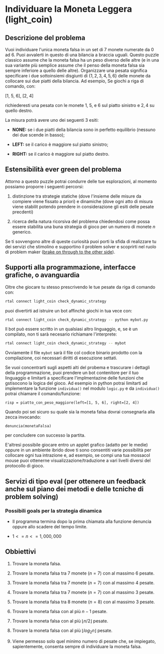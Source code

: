 # Individuare la Moneta Leggera (light_coin)

## Descrizione del problema

Vuoi individuare l'unica moneta falsa in un set di $7$ monete numerate da $0$ ad $6$. Puoi avvalerti in questo di una bilancia a braccia uguali.
Questo puzzle classico assume che la moneta falsa ha un peso diverso delle altre (e in una sua variante più semplice assume che il penso della moneta falsa sia sempre inferiore a quello delle altre).
Organizzare una pesata significa specificare i due sottoinsiemi disgiunti di $\{1,2,3,4,5,6\}$ delle monete da collocare sui due piatti della bilancia. Ad esempio, Se giochi a riga di comando, con:

[1, 5, 6], [2, 4]

richiederesti una pesata con le monete $1$, $5$, e $6$ sul piatto sinistro e $2, 4$ su quello destro. 

La misura potrà avere uno dei seguenti 3 esiti:

- **NONE:** se i due piatti della bilancia sono in perfetto equilibrio (nessuno dei due scende in basso);

- **LEFT:** se il carico è maggiore sul piatto sinistro;

- **RIGHT:** se il carico è maggiore sul piatto destro.

## Estensibilità ever green del problema

Attorno a questo puzzle potrai condurre delle tue esplorazioni, al momento possiamo proporre i seguenti percorsi:

1. distinzione tra strategie statiche (dove l'insieme delle misure da compiere viene fissato a priori) e dinamiche (dove ogni atto di misura viene stabilit potendo prendere in considerazione gli esiti delle pesate precdenti)

2. ricerca della natura ricorsiva del problema chiedendosi come possa essere stabilita una buna strategia di gioco per un numero di monete $n$ generico.

Se ti sovvengono altre di queste curiosità puoi porti la sfida di realizzare tu dei servizi che stimolino e supportino il problem solver e scoprirti nel ruolo di problem maker ([brake on through to the other side](https://www.youtube.com/watch?v=-r679Hhs9Zs)). 

## Supporti alla programmazione, interfacce grafiche, o avanguardia

Oltre che giocare tu stesso prescrivendo le tue pesate da riga di comando con:

```bash
rtal connect light_coin check_dynamic_strategy
```

puoi divertirti ad istruire un bot affinchè giochi in tua vece con:

```bash
rtal connect light_coin check_dynamic_strategy -- python mybot.py
```

Il bot può essere scritto in un qualsiasi altro linguaggio, e, se è un compilato, non ti sarà necesario richiamare l'interprete:

```bash
rtal connect light_coin check_dynamic_strategy -- mybot
```

Ovviamente il file `mybot` sarà il file col codice binario prodotto con la compilazione, coi necessari diritti di esecuzione settati.  

Se vuoi concentrarti sugli aspetti alti del probema e trascurare i dettagli della programmazione, puoi prendere un bot contenitore per il tuo linguaggio e limitarti a specificare l'implmentazine delle funzioni che gstisocono la logica del gioco. Ad esempio in python potrai limitarti ad implementare la funzione `individua()` nel modulo `logic.py` e da `individua()` potrai chiamare il comando/funzione: 

```
risp = piatto_con_peso_maggiore(left=[1, 5, 6], right=[2, 4])
```

Quando poi sei sicuro su quale sia la moneta falsa dovrai consegnarla alla zecca invocando:
```
denuncia(monetaFalsa)
```
per concludere con successo la partita.

E'altresì possibile giocare entro un applet grafico (adatto per le medie) oppure in un ambiente ibrido dove ti sono consentiti varie possibilità per collocare ogni tua intrazione e, ad esempio, se compi una tua mossacol mouse puoi ottenerne visualizzazione/traduzione a vari livelli diversi del protocollo di gioco.

## Servizi di tipo eval (per ottenere un feedback anche sul piano dei metodi e delle tcniche di problem solving)


### Possibili goals per la strategia dinamica

- Il programma termina dopo la prima chiamata alla funzione denuncia oppure allo scadere del tempo limite.

- $1 <= n <= 1,000,000$

## Obbiettivi

1. Trovare la moneta falsa.

2. Trovare la moneta falsa tra 7 monete ($n = 7$) con al massimo 6 pesate.

3. Trovare la moneta falsa tra 7 monete ($n = 7$) con al massimo 4 pesate.

4. Trovare la moneta falsa tra 7 monete ($n = 7$) con al massimo 3 pesate.

5. Trovare la moneta falsa tra 8 monete ($n = 8$) con al massimo 3 pesate.

6. Trovare la moneta falsa con al più $n - 1$ pesate.

7. Trovare la moneta falsa con al più $\lfloor n/2 \rfloor$ pesate.

8. Trovare la moneta falsa con al più $\lfloor log_2 n \rfloor$ pesate.

9. Viene permesso solo quel minimo numero di pesate che, se impiegato, sapientemente, consenta sempre di individuare la moneta falsa.
